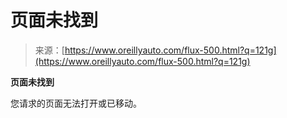 <!--yml

category: 未分类

date: 2024-05-29 13:24:28

-->

# 页面未找到

> 来源：[https://www.oreillyauto.com/flux-500.html?q=121g](https://www.oreillyauto.com/flux-500.html?q=121g)

**页面未找到**

您请求的页面无法打开或已移动。
